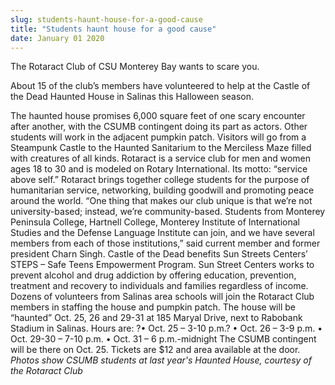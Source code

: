 ```yaml
---
slug: students-haunt-house-for-a-good-cause
title: "Students haunt house for a good cause"
date: January 01 2020
---
```


 
<p>The Rotaract Club of CSU Monterey Bay wants to scare you.</p>
<p>
  About 15 of the club’s members have volunteered to help at the Castle of the
  Dead Haunted House in Salinas this Halloween season.
</p>
<p>
  The haunted house promises 6,000 square feet of one scary encounter after
  another, with the CSUMB contingent doing its part as actors. Other students
  will work in the adjacent pumpkin patch. Visitors will go from a Steampunk
  Castle to the Haunted Sanitarium to the Merciless Maze filled with creatures
  of all kinds. Rotaract is a service club for men and women ages 18 to 30 and
  is modeled on Rotary International. Its motto: “service above self.” Rotaract
  brings together college students for the purpose of humanitarian service,
  networking, building goodwill and promoting peace around the world. “One thing
  that makes our club unique is that we’re not university-based; instead, we’re
  community-based. Students from Monterey Peninsula College, Hartnell College,
  Monterey Institute of International Studies and the Defense Language Institute
  can join, and we have several members from each of those institutions,” said
  current member and former president Charn Singh. Castle of the Dead benefits
  Sun Streets Centers’ STEPS – Safe Teens Empowerment Program. Sun Street
  Centers works to prevent alcohol and drug addiction by offering education,
  prevention, treatment and recovery to individuals and families regardless of
  income. Dozens of volunteers from Salinas area schools will join the Rotaract
  Club members in staffing the house and pumpkin patch. The house will be
  “haunted” Oct. 25, 26 and 29-31 at 185 Maryal Drive, next to Rabobank Stadium
  in Salinas. Hours are: ?• Oct. 25 – 3-10 p.m.? • Oct. 26 – 3-9 p.m. • Oct.
  29-30 – 7-10 p.m. • Oct. 31 – 6 p.m.-midnight The CSUMB contingent will be
  there on Oct. 25. Tickets are $12 and area available at the door.
  <em
    >Photos show CSUMB students at last year's Haunted House, courtesy of the
    Rotaract Club</em
  >
</p>
 
